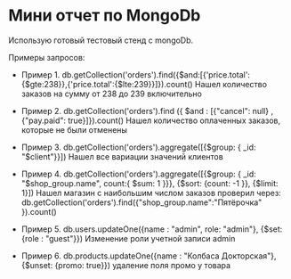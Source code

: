 Мини отчет по MongoDb
============================
Использую готовый тестовый стенд с mongoDb.

Примеры запросов:
 * Пример 1.
db.getCollection('orders').find({$and:[{'price.total':{$gte:238}},{'price.total':{$lte:239}}]}).count()
Нашел количество заказов на сумму от 238 до 239 включительно

* Пример 2.
db.getCollection('orders').find ({ $and : [{"cancel": null} , {"pay.paid": true}]}).count()
Нашел количество оплаченных заказов, которые не были отменены

* Пример 3.
db.getCollection('orders').aggregate([{$group: { _id: "$client"}}])
Нашел все вариации значений клиентов

* Пример 4.
db.getCollection('orders').aggregate([{$group: { _id: "$shop_group.name", count:{ $sum: 1 }}}, {$sort: {count: -1 }}, {$limit: 1}])
Нашел магазин с наибольшим числом заказов
проверил через:
db.getCollection('orders').find({"shop_group.name":"Пятёрочка" }).count()
* Пример 5.
db.users.updateOne({name : "admin", role: "admin"}, {$set: {role : "guest"}})
Изменение роли учетной записи admin
* Пример 6.
db.products.updateOne({name : "Колбаса Докторская"}, {$unset: {promo: true}})
удаление поля промо у товара
